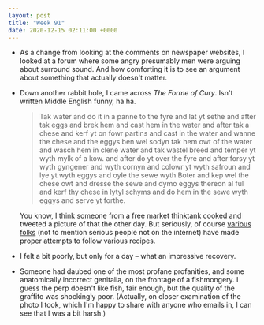 ```yaml
---
layout: post
title: "Week 91"
date: 2020-12-15 02:11:00 +0000
---
```


- As a change from looking at the comments on newspaper websites,
  I looked at a forum where some angry presumably men were arguing about surround sound.
  And how comforting it is to see an argument about something that actually doesn't matter.

- Down another rabbit hole, I came across <cite>The Forme of Cury</cite>.
  Isn't written Middle English funny, ha ha.

    > Tak water and do it in a panne to the fyre and lat yt sethe and after tak eggs and brek hem and cast hem in the water and after tak a chese and kerf yt on fowr partins and cast in the water and wanne the chese and the eggys ben wel sodyn tak hem owt of the water and wasch hem in clene water and tak wastel breed and temper yt wyth mylk of a kow. and after do yt over the fyre and after forsy yt wyth gyngener and wyth cornyn and colowr yt wyth safroun and lye yt wyth eggys and oyle the sewe wyth Boter and kep wel the chese owt and dresse the sewe and dymo eggys thereon al ful and kerf thy chese in lytyl schyms and do hem in the sewe wyth eggys and serve yt forthe.

  You know, I think someone from a free market thinktank cooked and tweeted a picture of that the other day.
  But seriously, of course [various folks](http://zohanefaber.blogspot.com/) (not to mention serious people not on the internet) have
  made proper attempts to follow various recipes.

- I felt a bit poorly, but only for a day – what an impressive recovery.

- Someone had daubed one of the most profane profanities, and some anatomically incorrect genitalia, on the frontage of a fishmongery.
  I guess the perp doesn't like fish, fair enough, but the quality of the graffito was shockingly poor.
  (Actually, on closer examination of the photo I took, which I'm happy to share with anyone who emails in, I can see that I was a bit harsh.)
